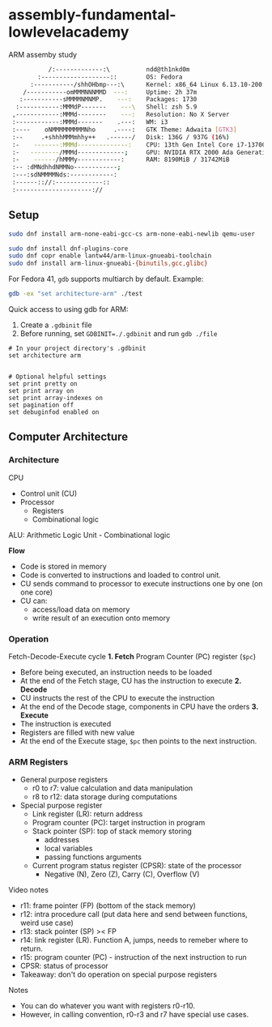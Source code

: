 # assembly-fundamental-lowlevelacademy
ARM assemby study
```sh
           /:-------------:\          ndd@th1nkd0m
        :-------------------::        OS: Fedora
      :-----------/shhOHbmp---:\      Kernel: x86_64 Linux 6.13.10-200.fc41.x86_64
    /-----------omMMMNNNMMD  ---:     Uptime: 2h 37m
   :-----------sMMMMNMNMP.    ---:    Packages: 1730
  :-----------:MMMdP-------    ---\   Shell: zsh 5.9
 ,------------:MMMd--------    ---:   Resolution: No X Server
 :------------:MMMd-------    .---:   WM: i3
 :----    oNMMMMMMMMMNho     .----:   GTK Theme: Adwaita [GTK3]
 :--     .+shhhMMMmhhy++   .------/   Disk: 136G / 937G (16%)
 :-    -------:MMMd--------------:    CPU: 13th Gen Intel Core i7-13700H @ 20x 4.8GHz [58.0°C]
 :-   --------/MMMd-------------;     GPU: NVIDIA RTX 2000 Ada Generation Laptop GPU
 :-    ------/hMMMy------------:      RAM: 8190MiB / 31742MiB
 :-- :dMNdhhdNMMNo------------;
 :---:sdNMMMMNds:------------:
 :------:://:-------------::
 :---------------------://
```

## Setup
```sh
sudo dnf install arm-none-eabi-gcc-cs arm-none-eabi-newlib qemu-user

sudo dnf install dnf-plugins-core
sudo dnf copr enable lantw44/arm-linux-gnueabi-toolchain
sudo dnf install arm-linux-gnueabi-{binutils,gcc,glibc}
```
For Fedora 41, `gdb` supports multiarch by default. Example:

```sh
gdb -ex "set architecture-arm" ./test
```

Quick access to using gdb for ARM:
1. Create a `.gdbinit` file
2. Before running, set `GDBINIT=./.gdbinit` and run `gdb ./file`

```
# In your project directory's .gdbinit
set architecture arm


# Optional helpful settings
set print pretty on
set print array on
set print array-indexes on
set pagination off
set debuginfod enabled on
```

## Computer Architecture
### Architecture
CPU
- Control unit (CU)
- Processor
  - Registers
  - Combinational logic

ALU: Arithmetic Logic Unit - Combinational logic

**Flow**
- Code is stored in memory
- Code is converted to instructions and loaded to control unit.
- CU sends command to processor to execute instructions one by one (on one core)
- CU can:
    - access/load data on memory
    - write result of an execution onto memory

### Operation
Fetch-Decode-Execute cycle
**1. Fetch**
Program Counter (PC) register (`$pc`)
- Before being executed, an instruction needs to be loaded
- At the end of the Fetch stage, CU has the instruction to execute
**2. Decode**
- CU instructs the rest of the CPU to execute the instruction
- At the end of the Decode stage, components in CPU have the orders
**3. Execute**
- The instruction is executed
- Registers are filled with new value
- At the end of the Execute stage, `$pc` then points to the next instruction.

### ARM Registers
- General purpose registers
  - r0 to r7: value calculation and data manipulation
  - r8 to r12: data storage during computations
- Special purpose register
  - Link register (LR): return address
  - Program counter (PC): target instruction in program
  - Stack pointer (SP): top of stack memory storing
    - addresses
    - local variables
    - passing functions arguments
  - Current program status register (CPSR): state of the processor
    - Negative (N), Zero (Z), Carry (C), Overflow (V)

Video notes
- r11: frame pointer (FP) (bottom of the stack memory)
- r12: intra procedure call (put data here and send between functions, weird use case)
- r13: stack pointer (SP) >< FP
- r14: link register (LR). Function A, jumps, needs to remeber where to return.
- r15: program counter (PC) - instruction of the next instruction to run
- CPSR: status of processor
- Takeaway: don't do operation on special purpose registers

Notes
- You can do whatever you want with registers r0-r10.
- However, in calling convention, r0-r3 and r7 have special use cases.
